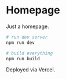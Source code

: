 # Homepage

Just a homepage.

```sh
# run dev server
npm run dev

# build everything
npm run build
```

Deployed via Vercel.
